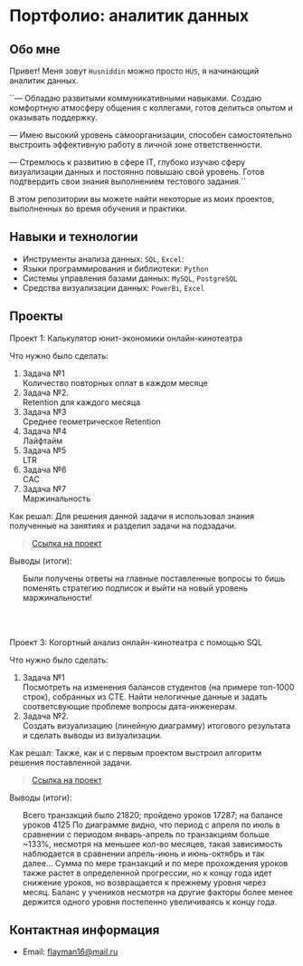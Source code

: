 # Портфолио: аналитик данных

## Обо мне 

Привет! Меня зовут ``Husniddin`` можно просто ``HUS``, я начинающий аналитик данных. 

``— Обладаю развитыми коммуникативными навыками. Создаю комфортную атмосферу общения с коллегами, готов делиться опытом и оказывать поддержку.

— Имею высокий уровень самоорганизации, способен самостоятельно выстроить эффективную работу в личной зоне ответственности.

— Стремлюсь к развитию в сфере IT, глубоко изучаю сферу визуализации данных и постоянно повышаю свой уровень. Готов подтвердить свои знания выполнением тестового задания.``

В этом репозитории вы можете найти некоторые из моих проектов, выполненных во время обучения и практики.
<br>

## Навыки и технологии
- Инструменты анализа данных: ``SQL``, ``Excel``: 
- Языки программирования и библиотеки: ``Python``
- Системы управления базами данных: ``MySQL``, ``PostgreSQL``
- Средства визуализации данных: ``PowerBi``, ``Excel``




## Проекты

<p> Проект 1: Калькулятор юнит-экономики онлайн-кинотеатра</p>
<p>Что нужно было сделать:<p>
<ol>
  <li>Задача №1</li> Количество повторных оплат в каждом месяце	
  <li>Задача №2.</li> Retention для каждого месяца	
  <li>Задача №3</li> Среднее геометрическое Retention	
  <li>Задача №4</li> Лайфтайм	
  <li>Задача №5</li> LTR	
  <li>Задача №6</li> CAC	
  <li>Задача №7</li> Маржинальность
</ol>


<p>Как решал: Для решения данной задачи я использовал знания полученные на занятиях и разделил задачи на подзадачи.<p>

> <a href="https://docs.google.com/spreadsheets/d/1a2Oun5ZF9MMRD9By76OqDhiq2teT-WbI/edit#gid=1677535899">Ссылка на проект</a>

 
<p>Выводы (итоги):<p>
<ol>
 Были получены ответы на главные поставленные вопросы то бишь поменять стратегию подписок и выйти на новый уровень маржинальности!
</ol>
<br> 

<br> 
<p> Проект 3: Когортный анализ онлайн-кинотеатра с помощью SQL</p>
<p>Что нужно было сделать:<p>
<ol>
  <li>Задача №1</li> 
  Посмотреть на изменения балансов студентов (на примере топ-1000 строк), собранных из CTE. 
  Найти нелогичные данные и задать соответсвующие проблеме вопросы дата-инженерам.
  <li>Задача №2.</li>
  Создать визуализацию (линейную диаграмму) итогового результата и сделать выводы из визуализации.
</ol>

<p>Как решал: Также, как и с первым проектом выстроил алгоритм решения поставленной задачи.<p>
  
> <a href="https://docs.google.com/document/d/15C2DYBFFZBSvNf4CTMmRFdH1WOv2EK9ClHdKvQDcFbk/edit">Ссылка на проект</a>


  <p>Выводы (итоги):<p>
<ol>
Всего транзакций было 21820; пройдено уроков 17287; на балансе уроков 4125
По диаграмме видно, что период с апреля по июль в сравнении с периодом январь-апрель по транзакциям больше ~133%, несмотря на меньшее кол-во месяцев, такая зависимость наблюдается в сравнении апрель-июнь и июнь-октябрь и так далее...
Сумма по мере транзакций и по мере прохождения уроков также растет в определенной прогрессии, но к концу года идет снижение уроков, но возвращается к прежнему уровня через месяц.
Баланс у учеников несмотря на другие факторы более менее держится одного уровня постепенно увеличиваясь к концу года.
</ol>


## Контактная информация
- Email: flayman16@mail.ru
